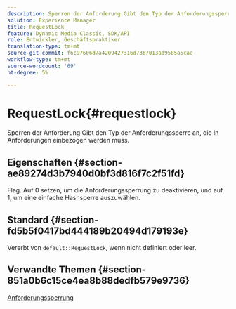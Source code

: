 ```yaml
---
description: Sperren der Anforderung Gibt den Typ der Anforderungssperre an, die in Anforderungen einbezogen werden muss.
solution: Experience Manager
title: RequestLock
feature: Dynamic Media Classic, SDK/API
role: Entwickler, Geschäftspraktiker
translation-type: tm+mt
source-git-commit: f6c97606d7a4209427316d7367013ad9585a5cae
workflow-type: tm+mt
source-wordcount: '69'
ht-degree: 5%

---
```



# RequestLock{#requestlock}

Sperren der Anforderung Gibt den Typ der Anforderungssperre an, die in Anforderungen einbezogen werden muss.

## Eigenschaften {#section-ae89274d3b7940d0bf3d816f7c2f51fd}

Flag. Auf 0 setzen, um die Anforderungssperrung zu deaktivieren, und auf 1, um eine einfache Hashsperre auszuwählen.

## Standard {#section-fd5b5f0417bd444189b20494d179193e}

Vererbt von `default::RequestLock`, wenn nicht definiert oder leer.

## Verwandte Themen {#section-851a0b6c15ce4ea8b88dedfb579e9736}

[Anforderungssperrung](../../../../../is-api/image-catalog/image-serving-api-ref/c-image-catalog-reference/c-attributes-reference/r-requestlock.md#reference-8bbe2f581be847d3b9fa123e8e5e94b0)
